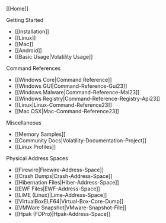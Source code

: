 [[Home]]

Getting Started
* [[Installation]]
* [[Linux]]
* [[Mac]]
* [[Android]]
* [[Basic Usage|Volatility Usage]]

Command References 
* [[Windows Core|Command Reference]]
* [[Windows GUI|Command-Reference-Gui23]]
* [[Windows Malware|Command-Reference-Mal23]]
* [[Windows Registry|Command-Reference-Registry-Api23]]
* [[Linux|Linux-Command-Reference23]]
* [[Mac OSX|Mac-Command-Reference23]]

Miscellaneous
* [[Memory Samples]]
* [[Community Docs|Volatility-Documentation-Project]]
* [[Linux Profiles]]

Physical Address Spaces
* [[Firewire|Firewire-Address-Space]]
* [[Crash Dumps|Crash-Address-Space]]
* [[Hibernation Files|Hiber-Address-Space]]
* [[EWF Files|EWF-Address-Space]]
* [[LiME (Linux)|Lime-Address-Space]]
* [[VirtualBoxELF64|Virtual-Box-Core-Dump]]
* [[VMWare Snapshot|VMware-Snapshot-File]]
* [[Hpak (FDPro)|Hpak-Address-Space]]

